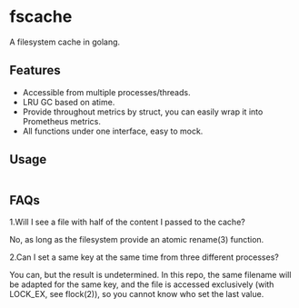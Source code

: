 # fscache

A filesystem cache in golang.

## Features

* Accessible from multiple processes/threads.
* LRU GC based on atime.
* Provide throughout metrics by struct, you can easily wrap it into Prometheus metrics.
* All functions under one interface, easy to mock.

## Usage

```go
```

## FAQs

1.Will I see a file with half of the content I passed to the cache?

No, as long as the filesystem provide an atomic rename(3) function.

2.Can I set a same key at the same time from three different processes?

You can, but the result is undetermined. In this repo, the same filename will be adapted for the same key,
and the file is accessed exclusively (with LOCK_EX, see flock(2)), so you cannot know who set the last value.
